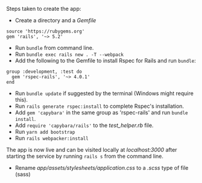 Steps taken to create the app:

- Create a directory and a _Gemfile_
```
source 'https://rubygems.org'
gem 'rails', '~> 5.2'
```
- Run ```bundle``` from command line.
- Run ```bundle exec rails new . -T --webpack```
- Add the following to the Gemfile to install Rspec for Rails and run ```bundle```:
```
group :development, :test do
  gem 'rspec-rails', '~> 4.0.1'
end
```
- Run ```bundle update``` if suggested by the terminal (Windows might require this).
- Run ```rails generate rspec:install``` to complete Rspec's installation.
- Add ```gem 'capybara'``` in the same group as 'rspec-rails' and run ```bundle install```.
- Add ```require 'capybara/rails'``` to the *test_helper.rb* file.
- Run ```yarn add bootstrap```
- Run ```rails webpacker:install```

The app is now live and can be visited locally at *localhost:3000* after starting the service by running ```rails s``` from the command line.

- Rename *app/assets/stylesheets/application.css* to a *.scss* type of file (sass)
